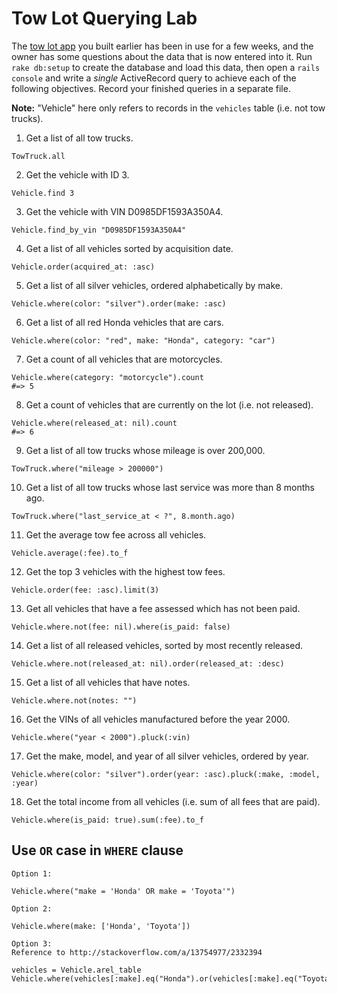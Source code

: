 # Tow Lot Querying Lab

The [tow lot app](https://github.com/ga-wdi-boston/wdi_3_rails_lab_migrations) you built earlier has been in use for a few weeks, and the owner has some questions about the data that is now entered into it. Run `rake db:setup` to create the database and load this data, then open a `rails console` and write a *single* ActiveRecord query to achieve each of the following objectives. Record your finished queries in a separate file.

**Note:** "Vehicle" here only refers to records in the `vehicles` table (i.e. not tow trucks).

1) Get a list of all tow trucks.

```
TowTruck.all
```

2) Get the vehicle with ID 3.

```
Vehicle.find 3
```

3) Get the vehicle with VIN D0985DF1593A350A4.

```
Vehicle.find_by_vin "D0985DF1593A350A4"
```

4) Get a list of all vehicles sorted by acquisition date.

```
Vehicle.order(acquired_at: :asc)
```

5) Get a list of all silver vehicles, ordered alphabetically by make.

```
Vehicle.where(color: "silver").order(make: :asc)
```

6) Get a list of all red Honda vehicles that are cars.

```
Vehicle.where(color: "red", make: "Honda", category: "car")
```

7) Get a count of all vehicles that are motorcycles.

```
Vehicle.where(category: "motorcycle").count
#=> 5
```

8) Get a count of vehicles that are currently on the lot (i.e. not released).

```
Vehicle.where(released_at: nil).count
#=> 6
```

9) Get a list of all tow trucks whose mileage is over 200,000.

```
TowTruck.where("mileage > 200000")
```

10) Get a list of all tow trucks whose last service was more than 8 months ago.

```
TowTruck.where("last_service_at < ?", 8.month.ago)
```

11) Get the average tow fee across all vehicles.

```
Vehicle.average(:fee).to_f
```

12) Get the top 3 vehicles with the highest tow fees.

```
Vehicle.order(fee: :asc).limit(3)
```

13) Get all vehicles that have a fee assessed which has not been paid.

```
Vehicle.where.not(fee: nil).where(is_paid: false)
```

14) Get a list of all released vehicles, sorted by most recently released.

```
Vehicle.where.not(released_at: nil).order(released_at: :desc)
```

15) Get a list of all vehicles that have notes.

```
Vehicle.where.not(notes: "")
```

16) Get the VINs of all vehicles manufactured before the year 2000.

```
Vehicle.where("year < 2000").pluck(:vin)
```

17) Get the make, model, and year of all silver vehicles, ordered by year.

```
Vehicle.where(color: "silver").order(year: :asc).pluck(:make, :model, :year)
```

18) Get the total income from all vehicles (i.e. sum of all fees that are paid).

```
Vehicle.where(is_paid: true).sum(:fee).to_f
```


## Use `OR` case in `WHERE` clause

```
Option 1:

Vehicle.where("make = 'Honda' OR make = 'Toyota'")

Option 2:

Vehicle.where(make: ['Honda', 'Toyota'])

Option 3:
Reference to http://stackoverflow.com/a/13754977/2332394

vehicles = Vehicle.arel_table
Vehicle.where(vehicles[:make].eq("Honda").or(vehicles[:make].eq("Toyota"))
```